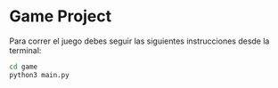 # Game Project

Para correr el juego debes seguir las siguientes instrucciones desde la terminal:

```sh
cd game
python3 main.py
```
